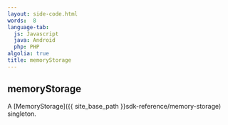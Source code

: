 ```yaml
---
layout: side-code.html
words:  8
language-tab:
  js: Javascript
  java: Android
  php: PHP
algolia: true
title: memoryStorage
---
```


## memoryStorage

A [MemoryStorage]({{ site_base_path }}sdk-reference/memory-storage) singleton.
